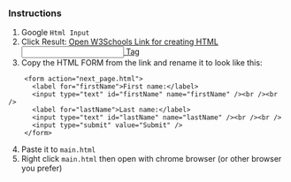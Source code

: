 ### Instructions

1. Google `Html Input`
2. Click Result: [Open W3Schools Link for creating HTML <input> Tag](https://www.w3schools.com/tags/tag_input.asp)
3. Copy the HTML FORM from the link and rename it to look like this:

```
    <form action="next_page.html">
      <label for="firstName">First name:</label>
      <input type="text" id="firstName" name="firstName" /><br /><br />
      <label for="lastName">Last name:</label>
      <input type="text" id="lastName" name="lastName" /><br /><br />
      <input type="submit" value="Submit" />
    </form>
```

4. Paste it to `main.html`
5. Right click `main.html` then open with chrome browser (or other browser you prefer)
